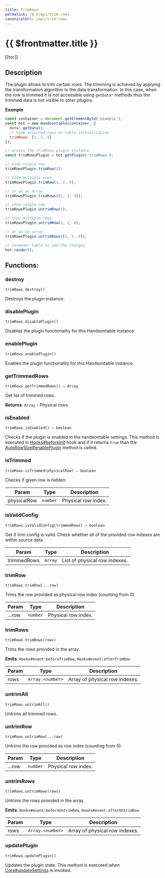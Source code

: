 ```yaml
---
title: TrimRows
permalink: /8.5/api/trim-rows
canonicalUrl: /api/trim-rows
---
```


# {{ $frontmatter.title }}

[[toc]]

## Description


The plugin allows to trim certain rows. The trimming is achieved by applying the transformation algorithm to the data
transformation. In this case, when the row is trimmed it is not accessible using `getData*` methods thus the trimmed
data is not visible to other plugins.


**Example**  
```js
const container = document.getElementById('example');
const hot = new Handsontable(container, {
  data: getData(),
  // hide selected rows on table initialization
  trimRows: [1, 2, 5]
});

// access the trimRows plugin instance
const trimRowsPlugin = hot.getPlugin('trimRows');

// hide single row
trimRowsPlugin.trimRow(1);

// hide multiple rows
trimRowsPlugin.trimRow(1, 2, 9);

// or as an array
trimRowsPlugin.trimRows([1, 2, 9]);

// show single row
trimRowsPlugin.untrimRow(1);

// show multiple rows
trimRowsPlugin.untrimRow(1, 2, 9);

// or as an array
trimRowsPlugin.untrimRows([1, 2, 9]);

// rerender table to see the changes
hot.render();
```
## Functions:

### destroy
`trimRows.destroy()`

Destroys the plugin instance.



### disablePlugin
`trimRows.disablePlugin()`

Disables the plugin functionality for this Handsontable instance.



### enablePlugin
`trimRows.enablePlugin()`

Enables the plugin functionality for this Handsontable instance.



### getTrimmedRows
`trimRows.getTrimmedRows() ⇒ Array`

Get list of trimmed rows.


**Returns**: <code>Array</code> - Physical rows.  

### isEnabled
`trimRows.isEnabled() ⇒ boolean`

Checks if the plugin is enabled in the handsontable settings. This method is executed in [Hooks#beforeInit](./Hooks/#beforeInit)
hook and if it returns `true` than the [AutoRowSize#enablePlugin](./auto-row-size/#enableplugin) method is called.



### isTrimmed
`trimRows.isTrimmed(physicalRow) ⇒ boolean`

Checks if given row is hidden.


| Param | Type | Description |
| --- | --- | --- |
| physicalRow | <code>number</code> | Physical row index. |



### isValidConfig
`trimRows.isValidConfig(trimmedRows) ⇒ boolean`

Get if trim config is valid. Check whether all of the provided row indexes are within source data.


| Param | Type | Description |
| --- | --- | --- |
| trimmedRows | <code>Array</code> | List of physical row indexes. |



### trimRow
`trimRows.trimRow(...row)`

Trims the row provided as physical row index (counting from 0).


| Param | Type | Description |
| --- | --- | --- |
| ...row | <code>number</code> | Physical row index. |



### trimRows
`trimRows.trimRows(rows)`

Trims the rows provided in the array.

**Emits**: <code>Hooks#event:beforeTrimRow</code>, <code>Hooks#event:afterTrimRow</code>  

| Param | Type | Description |
| --- | --- | --- |
| rows | <code>Array.&lt;number&gt;</code> | Array of physical row indexes. |



### untrimAll
`trimRows.untrimAll()`

Untrims all trimmed rows.



### untrimRow
`trimRows.untrimRow(...row)`

Untrims the row provided as row index (counting from 0).


| Param | Type | Description |
| --- | --- | --- |
| ...row | <code>number</code> | Physical row index. |



### untrimRows
`trimRows.untrimRows(rows)`

Untrims the rows provided in the array.

**Emits**: <code>Hooks#event:beforeUntrimRow</code>, <code>Hooks#event:afterUntrimRow</code>  

| Param | Type | Description |
| --- | --- | --- |
| rows | <code>Array.&lt;number&gt;</code> | Array of physical row indexes. |



### updatePlugin
`trimRows.updatePlugin()`

Updates the plugin state. This method is executed when [Core#updateSettings](./Core/#updateSettings) is invoked.


